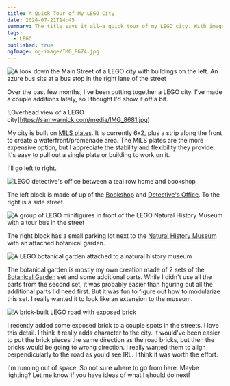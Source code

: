```yaml
---
title: A Quick Tour of My LEGO City
date: 2024-07-21T14:45
summary: The title says it all—a quick tour of my LEGO city. With images!
tags:
  - LEGO
published: true
ogImage: og-image/IMG_8674.jpg
---
```

![A look down the Main Street of a LEGO city with buildings on the left. An azure bus sits at a bus stop in the right lane of the street](https://samwarnick.com/media/IMG_8673.jpg)

Over the past few months, I've been putting together a LEGO city. I've made a couple additions lately, so I thought I'd show it off a bit.

![Overhead view of a LEGO city]https://samwarnick.com/media/IMG_8681.jpg)

My city is built on [MILS plates](https://www.abellon.net/MILS/). It is currently 6x2, plus a strip along the front to create a waterfront/promenade area. The MILS plates are the more expensive option, but I appreciate the stability and flexibility they provide. It's easy to pull out a single plate or building to work on it.

I'll go left to right.

![LEGO detective's office between a teal row home and bookshop](https://samwarnick.com/media/IMG_8672.jpg)

The left block is made of up of the [Bookshop](https://www.lego.com/en-us/product/bookshop-10270) and [Detective's Office](https://www.lego.com/en-us/product/detective-s-office-10246). To the right is a side street.

![A group of LEGO minifigures in front of the LEGO Natural History Museum with a tour bus in the street](https://samwarnick.com/media/IMG_8671.jpg)

The right block has a small parking lot next to the [Natural History Museum](https://www.lego.com/en-us/product/natural-history-museum-10326) with an attached botanical garden.

![A LEGO botanical garden attached to a natural history museum](https://samwarnick.com/media/IMG_8678.jpg)

The botanical garden is mostly my own creation made of 2 sets of the [Botanical Garden](https://www.lego.com/en-us/product/botanical-garden-41757) set and some additional parts. While I didn't use all the parts from the second set, it was probably easier than figuring out all the additional parts I'd need first. But it was fun to figure out how to modularize this set. I really wanted it to look like an extension to the museum.

![A brick-built LEGO road with exposed brick](https://samwarnick.com/media/IMG_8676.jpg)

I recently added some exposed brick to a couple spots in the streets. I love this detail. I think it really adds character to the city. It would've been easier to put the brick pieces the same direction as the road bricks, but then the bricks would be going to wrong direction. I really wanted them to align perpendicularly to the road as you'd see IRL. I think it was worth the effort.

I'm running out of space. So not sure where to go from here. Maybe lighting? Let me know if you have ideas of what I should do next!
